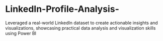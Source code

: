 # LinkedIn-Profile-Analysis-
Leveraged a real-world LinkedIn dataset to create actionable insights and visualizations, showcasing practical data analysis and visualization skills using Power BI

